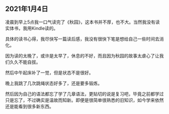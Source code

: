 ## 2021年1月4日
凌晨到早上5点我一口气读完了《秋园》，这本书并不厚，也不大。当然我没有读实体书，我用Kindle读的。

具体的读书心得，我尽快写一篇读后感，我没有很快下笔是想给自己一些时间去消化。

因为读的太晚了，或许是太早了，休息的不好，而且因为秋园的故事太虐心了让我们久久不能自拔。

然后中午起床补了一觉，但是状态不是很好。

晚上我跳了几次跳绳状态好多了，还是要多锻炼。

然后因为自己的语法都忘了学了几章语法，更贴切的说是复习吧，毕竟之前都学过只是忘了，不过确实是温故而知新。即便是很简单很熟悉的旧知识，如今学来依然还是能看到很多新东西。


